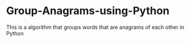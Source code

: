 # Group-Anagrams-using-Python
This is a algorithm that groups words that are anagrams of each other in Python
